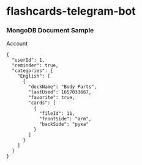 # flashcards-telegram-bot

### MongoDB Document Sample
Account
```
{
  "userId": 1,
  "reminder": true,
  "categories": {
    "English": [
      {
        "deckName": "Body Parts",
        "lastUsed": 1657033667,
        "favorite": true,
        "cards": [
          {
            "fileId": 11,
            "frontSide": "arm",
            "backSide": "рука"
          }
        ]
      }
    ]
  }
}
```

